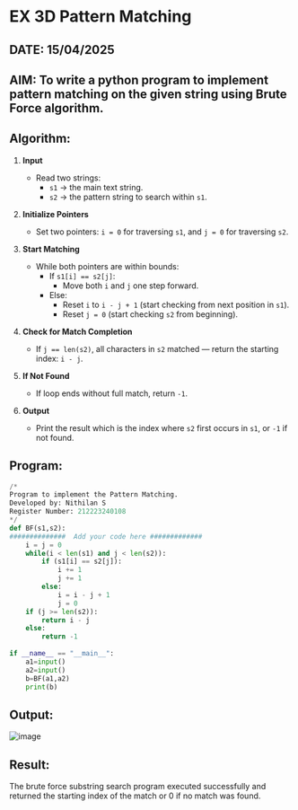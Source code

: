 # EX 3D Pattern Matching
## DATE: 15/04/2025
## AIM: To write a python program to implement pattern matching on the given string using Brute Force algorithm.



## Algorithm:

1. **Input**
   - Read two strings:
     - `s1` → the main text string.
     - `s2` → the pattern string to search within `s1`.

2. **Initialize Pointers**
   - Set two pointers: `i = 0` for traversing `s1`, and `j = 0` for traversing `s2`.

3. **Start Matching**
   - While both pointers are within bounds:
     - If `s1[i] == s2[j]`:
       - Move both `i` and `j` one step forward.
     - Else:
       - Reset `i` to `i - j + 1` (start checking from next position in `s1`).
       - Reset `j = 0` (start checking `s2` from beginning).

4. **Check for Match Completion**
   - If `j == len(s2)`, all characters in `s2` matched — return the starting index: `i - j`.

5. **If Not Found**
   - If loop ends without full match, return `-1`.

6. **Output**
   - Print the result which is the index where `s2` first occurs in `s1`, or `-1` if not found.
 

## Program:
```python
/*
Program to implement the Pattern Matching.
Developed by: Nithilan S
Register Number: 212223240108
*/
def BF(s1,s2):
##############  Add your code here #############
    i = j = 0
    while(i < len(s1) and j < len(s2)):
        if (s1[i] == s2[j]):
            i += 1
            j += 1
        else:
            i = i - j + 1
            j = 0
    if (j >= len(s2)):
        return i - j
    else:
        return -1
        
if __name__ == "__main__":
    a1=input() 
    a2=input() 
    b=BF(a1,a2)
    print(b)

```

## Output:
![image](https://github.com/user-attachments/assets/d8ef0390-4b89-4b41-b51a-ecae00c14e4f)



## Result:
The brute force substring search program executed successfully and returned the starting index of the match or 0 if no match was found.

